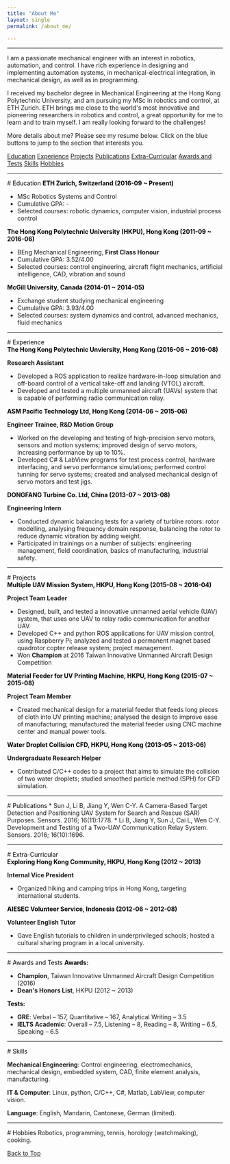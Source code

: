 ```yaml
---
title: "About Me"
layout: single
permalink: /about_me/

---
```


<hr>

I am a passionate mechanical engineer with an interest in robotics, automation, and control. I have rich experience in designing and implementing automation systems, in mechanical-electrical integration, in mechanical design, as well as in programming.

I received my bachelor degree in Mechanical Engineering at the Hong Kong Polytechnic University, and am pursuing my MSc in robotics and control, at ETH Zurich. ETH brings me close to the world's most innovative and pioneering researchers in robotics and control, a great opportunity for me to learn and to train myself. I am really looking forward to the challenges!

More details about me? Please see my resume below. Click on the <a class="btn btn--info">blue buttons</a> to jump to the section that interests you.

<a href="#tag_edu" class="btn btn--info">Education</a> 
<a href="#tag_exp" class="btn btn--info">Experience</a> 
<a href="#tag_proj" class="btn btn--info">Projects</a>
<a href="#tag_publications" class="btn btn--info">Publications</a>
<a href="#tag_extra" class="btn btn--info">Extra-Curricular</a>
<a href="#tag_awards" class="btn btn--info">Awards and Tests</a>
<a href="#tag_skills" class="btn btn--info">Skills</a>
<a href="#tag_hobbies" class="btn btn--info">Hobbies</a>

<A NAME="tag_edu">
<hr>
# <font color="#000000"> Education </font>
<b><font color="#000000"> ETH Zurich, Switzerland (2016-09 ~ Present) </font></b>

  * MSc Robotics Systems and Control
  * Cumulative GPA: -
  * Selected courses: robotic dynamics, computer vision, industrial process control

<b><font color="#000000"> The Hong Kong Polytechnic University (HKPU), Hong Kong (2011-09 ~ 2016-06) </font></b>

  * BEng Mechanical Engineering, <b>First Class Honour</b>
  * Cumulative GPA: 3.52/4.00
  * Selected courses: control engineering, aircraft flight mechanics, artificial intelligence, CAD, vibration and sound

<b><font color="#000000"> McGill University, Canada (2014-01 ~ 2014-05) </font></b>

  * Exchange student studying mechanical engineering
  * Cumulative GPA: 3.93/4.00
  * Selected courses: system dynamics and control, advanced mechanics, fluid mechanics

<A NAME="tag_exp">
<hr>
# <font color="#000000"> Experience </font>
<p style="margin:0" ><b><font color="#000000"> The Hong Kong Polytechnic Unviersity, Hong Kong (2016-06 ~ 2016-08) </font></b></p>

<b>Research Assistant</b>

  * Developed a ROS application to realize hardware-in-loop simulation and off-board control of a vertical take-off and landing (VTOL) aircraft.
  * Developed and tested a multiple unmanned aircraft (UAVs) system that is capable of performing radio communication relay.

<p style="margin:0" ><b><font color="#000000"> ASM Pacific Technology Ltd, Hong Kong (2014-06 ~ 2015-06) </font></b></p>

<b>Engineer Trainee, R&D Motion Group</b>

  * Worked on the developing and testing of high-precision servo motors, sensors and motion systems; improved design of servo motors, increasing performance by up to 10%.
  * Developed C# & LabView programs for test process control, hardware interfacing, and servo performance simulations; performed control tunning for servo systems; created and analysed mechanical design of servo motors and test jigs.

<p style="margin:0" ><b><font color="#000000"> DONGFANG Turbine Co. Ltd, China (2013-07 ~ 2013-08) </font></b></p>

<b>Engineering Intern</b>

  * Conducted dynamic balancing tests for a variety of turbine rotors: rotor modelling, analysing frequency domain response, balancing the rotor to reduce dynamic vibration by adding weight.
  * Participated in trainings on a number of subjects: engineering management, field coordination, basics of manufacturing, industrial safety.

<A NAME="tag_proj">
<hr>
# <font color="#000000"> Projects </font>
<p style="margin:0" ><b><font color="#000000"> Multiple UAV Mission System, HKPU, Hong Kong (2015-08 ~ 2016-04) </font></b></p>

<b>Project Team Leader</b>

  * Designed, built, and tested a innovative unmanned aerial vehicle (UAV) system, that uses one UAV to relay radio communication for another UAV.
  * Developed C++ and python ROS applications for UAV mission control, using Raspberry Pi; analyzed and tested a permanent magnet based quadrotor copter release system; project management.
  * Won <b>Champion</b> at 2016 Taiwan Innovative Unmanned Aircraft Design Competition

<p style="margin:0" ><b><font color="#000000"> Material Feeder for UV Printing Machine, HKPU, Hong Kong (2015-07 ~ 2015-08) </font></b></p>

<b>Project Team Member</b>

  * Created mechanical design for a material feeder that feeds long pieces of cloth into UV printing machine; analysed the design to improve ease of manufacturing; manufactured the material feeder using CNC machine center and manual power tools.


<p style="margin:0" ><b><font color="#000000"> Water Droplet Collision CFD, HKPU, Hong Kong (2013-05 ~ 2013-06) </font></b></p>

<b>Undergraduate Research Helper</b>

  * Contributed C/C++ codes to a project that aims to simulate the collision of two water droplets; studied smoothed particle method (SPH) for CFD simulation.


<A NAME="tag_publications">
<hr>
# <font color="#000000"> Publications </font>
  * Sun J, Li B, Jiang Y, Wen C-Y. A Camera-Based Target Detection and Positioning UAV System for Search and Rescue (SAR) Purposes. Sensors. 2016; 16(11):1778.
  * Li B, Jiang Y, Sun J, Cai L, Wen C-Y. Development and Testing of a Two-UAV Communication Relay System. Sensors. 2016; 16(10):1696.

<A NAME="tag_extra">
<hr>
# <font color="#000000"> Extra-Curricular </font>
<p style="margin:0" ><b><font color="#000000"> Exploring Hong Kong Community, HKPU, Hong Kong (2012 ~ 2013) </font></b></p>

<b>Internal Vice President</b>

  * Organized hiking and camping trips in Hong Kong, targeting international students.
  
<p style="margin:0" ><b><font color="#000000"> AIESEC Volunteer Service, Indonesia (2012-06 ~ 2012-08) </font></b></p>

<b>Volunteer English Tutor</b>

  * Gave English tutorials to children in underprivileged schools; hosted a cultural sharing program in a local university.

<A NAME="tag_awards">
<hr>
# <font color="#000000"> Awards and Tests </font>
<b><font color="#000000"> Awards: </font></b>

  * <b>Champion</b>, Taiwan Innovative Unmanned Aircraft Design Competition (2016)
  * <b>Dean's Honors List</b>, HKPU (2012 ~ 2013)

<b><font color="#000000"> Tests: </font></b>

  * <b>GRE</b>: Verbal – 157, Quantitative – 167, Analytical Writing – 3.5
  * <b>IELTS Academic</b>: Overall – 7.5, Listening – 8, Reading – 8, Writing – 6.5, Speaking – 6.5

<A NAME="tag_skills">
<hr>
# <font color="#000000"> Skills </font>

<b>Mechanical Engineering</b>: Control engineering, electromechanics, mechanical design, embedded
system, CAD, finite element analysis, manufacturing.

<b>IT & Computer</b>: Linux, python, C/C++, C#, Matlab, LabView, computer vision.

<b>Language</b>: English, Mandarin, Cantonese, German (limited).

<A NAME="tag_hobbies">
<hr>
# <font color="#000000"> Hobbies </font>
Robotics, programming, tennis, horology (watchmaking), cooking.

<a href="#">Back to Top</a>
